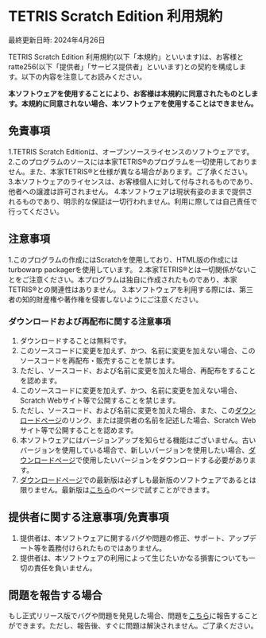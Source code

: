 # TETRIS Scratch Edition 利用規約

最終更新日時: 2024年4月26日

TETRIS Scratch Edition 利用規約(以下「本規約」といいます)は、お客様とratte256(以下「提供者」「サービス提供者」といいます)との契約を構成します。以下の内容を注意してお読みください。

**本ソフトウェアを使用することにより、お客様は本規約に同意されたものとします。本規約に同意されない場合、本ソフトウェアを使用することはできません。**

## 免責事項

1.TETRIS Scratch Editionは、オープンソースライセンスのソフトウェアです。
2.このプログラムのソースには本家TETRIS®のプログラムを一切使用しておりません。また、本家TETRIS®と仕様が異なる場合があります。ご了承ください。
3.本ソフトウェアのライセンスは、お客様個人に対して付与されるものであり、他者への譲渡は許可されません。
4.本ソフトウェアは現状有姿のままで提供されるものであり、明示的な保証は一切行われません。利用に際しては自己責任で行ってください。

## 注意事項

1.このプログラムの作成にはScratchを使用しており、HTML版の作成にはturbowarp packagerを使用しています。
2.本家TETRIS®とは一切関係がないことをご注意ください。本プログラムは独自に作成されたものであり、本家TETRIS®との関連性はありません。
3.本ソフトウェアを利用する際には、第三者の知的財産権や著作権を侵害しないようにご注意ください。

### ダウンロードおよび再配布に関する注意事項

1. ダウンロードすることは無料です。
2. このソースコードに変更を加えず、かつ、名前に変更を加えない場合、このソースコードを再配布・販売することを禁じます。
3. ただし、ソースコード、および名前に変更を加えた場合、再配布をすることを認めます。 
4. このソースコードに変更を加えず、かつ、名前に変更を加えない場合、Scratch Webサイト等で公開することを禁じます。
5. ただし、ソースコード、および名前に変更を加えた場合、また、この[ダウンロードページ](https://github.com/ratte256/TETRIS_ScratchEdition/releases)のリンク、または提供者の名前を記述した場合、Scratch Webサイト等で公開することを認めます。
6. 本ソフトウェアにはバージョンアップを知らせる機能はございません。古いバージョンを使用している場合で、新しいバージョンを使用したい場合、[ダウンロードページ](https://github.com/ratte256/TETRIS_ScratchEdition/releases)で使用したいバージョンをダウンロードする必要があります。
7. [ダウンロードページ](https://github.com/ratte256/TETRIS_ScratchEdition/releases)での最新版は必ずしも最新版のソフトウェアであるとは限りません。最新版は[こちら](https://scratch.mit.edu/projects/1007040863)のページで試すことができます。

## 提供者に関する注意事項/免責事項

1. 提供者は、本ソフトウェアに関するバグや問題の修正、サポート、アップデート等を義務付けられたものではありません。
2. 提供者は、本ソフトウェアの利用によって生じたいかなる損害についても一切の責任を負いません。

## 問題を報告する場合

もし正式リリース版でバグや問題を発見した場合、問題を[こちら](https://github.com/ratte256/TETRIS_ScratchEdition/issues)に報告することができます。ただし、報告後、すぐに問題は解決されません。ご了承ください。

